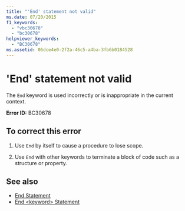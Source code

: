 ```yaml
---
title: "'End' statement not valid"
ms.date: 07/20/2015
f1_keywords: 
  - "vbc30678"
  - "bc30678"
helpviewer_keywords: 
  - "BC30678"
ms.assetid: 06dce4e0-2f2a-46c5-a4ba-3fb6b0184528
---
```

# 'End' statement not valid
The `End` keyword is used incorrectly or is inappropriate in the current context.  
  
 **Error ID:** BC30678  
  
## To correct this error  
  
1. Use `End` by itself to cause a procedure to lose scope.  
  
2. Use `End` with other keywords to terminate a block of code such as a structure or property.  
  
## See also

- [End Statement](../../visual-basic/language-reference/statements/end-statement.md)
- [End \<keyword> Statement](../../visual-basic/language-reference/statements/end-keyword-statement.md)
